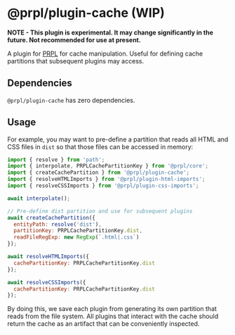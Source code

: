 # @prpl/plugin-cache (WIP)

**NOTE - This plugin is experimental. It may change significantly in the future. Not recommended for use at present.**

A plugin for [PRPL](https://github.com/tyhopp/prpl) for cache manipulation. Useful for defining cache partitions that 
subsequent plugins may access.

## Dependencies

`@prpl/plugin-cache` has zero dependencies.

## Usage

For example, you may want to pre-define a partition that reads all HTML and CSS files in `dist` so that those files 
can be accessed in memory:

```javascript
import { resolve } from 'path';
import { interpolate, PRPLCachePartitionKey } from '@prpl/core';
import { createCachePartition } from '@prpl/plugin-cache';
import { resolveHTMLImports } from '@prpl/plugin-html-imports';
import { resolveCSSImports } from '@prpl/plugin-css-imports';

await interpolate();

// Pre-define dist partition and use for subsequent plugins
await createCachePartition({
  entityPath: resolve('dist'),
  partitionKey: PRPLCachePartitionKey.dist,
  readFileRegExp: new RegExp(`.html|.css`)
});

await resolveHTMLImports({
  cachePartitionKey: PRPLCachePartitionKey.dist
});

await resolveCSSImports({
  cachePartitionKey: PRPLCachePartitionKey.dist
});
```

By doing this, we save each plugin from generating its own partition that reads from the file system. All plugins 
that interact with the cache should return the cache as an artifact that can be conveniently inspected.